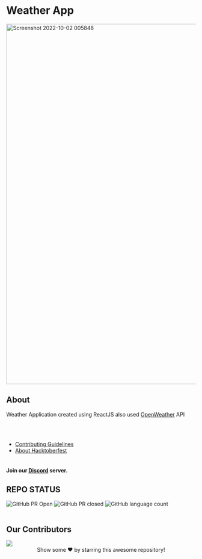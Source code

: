 # Weather App
<img width="959" alt="Screenshot 2022-10-02 005848" src="https://user-images.githubusercontent.com/78149368/193426253-0cbcfb9d-238a-46e5-8708-b169efa269ae.png">

## About
<p>Weather Application created using ReactJS also used <a href= "https://openweathermap.org/">OpenWeather</a> API </p>
<br><br>

-   <a href= "https://github.com/ShivamWho/new-weather-app-react/blob/main/CONTRIBUTING.md">Contributing Guidelines</a>
-   <a href= "https://github.com/ShivamWho/new-weather-app-react/blob/main/HACKTOBERFEST.md">About Hacktoberfest</a>
<br><br>
#### Join our [Discord](https://discord.gg/Z9hbT8RGNG) server.

## REPO STATUS
![GitHub PR Open](https://img.shields.io/github/issues-pr/ShivamWho/new-weather-app-react?style=for-the-badge&color=aqua)
![GitHub PR closed](https://img.shields.io/github/issues-pr-closed-raw/ShivamWho/new-weather-app-react?style=for-the-badge&color=blue)
![GitHub language count](https://img.shields.io/github/languages/count/ShivamWho/new-weather-app-react?style=for-the-badge&color=brightgreen)
<br><br>
## Our Contributors
<a href="https://github.com/ShivamWho/new-weather-app-react/graphs/contributors">
  <img src="https://contrib.rocks/image?repo=ShivamWho/new-weather-app-react" />
</a>

<br>
<div align="center">
Show some ❤️ by starring this awesome repository!
</div>
